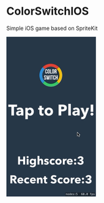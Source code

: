 # ColorSwitchIOS
Simple iOS game based on SpriteKit

![](https://github.com/RocketStormNet/ColorSwitchIOS/blob/master/colorswitchanim.gif)
